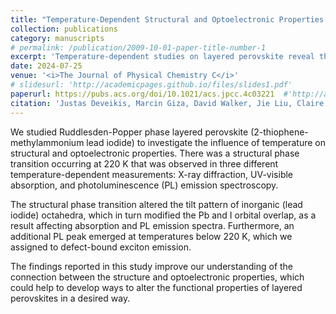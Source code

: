 ```yaml
---
title: "Temperature-Dependent Structural and Optoelectronic Properties of the Layered Perovskite 2-Thiophenemethylammonium Lead Iodide"
collection: publications
category: manuscripts
# permalink: /publication/2009-10-01-paper-title-number-1
excerpt: 'Temperature-dependent studies on layered perovskite reveal the structural phase transition and its effects on optoelectronic properties, improving our understanding of organic cation-inorganic octahedra interactions.'
date: 2024-07-25
venue: '<i>The Journal of Physical Chemistry C</i>'
# slidesurl: 'http://academicpages.github.io/files/slides1.pdf'
paperurl: https://pubs.acs.org/doi/10.1021/acs.jpcc.4c03221  #'http://academicpages.github.io/files/paper1.pdf'
citation: 'Justas Deveikis, Marcin Giza, David Walker, Jie Liu, Claire Wilson, Nathaniel P. Gallop, Pablo Docampo, James Lloyd-Hughes, and Rebecca L. Milot. <i>The Journal of Physical Chemistry C</i> 2024 128 (31), 13108-13120.'
---
```


We studied Ruddlesden-Popper phase layered perovskite (2-thiophene-methylammonium lead iodide) to investigate the influence of temperature on structural and optoelectronic properties. There was a structural phase transition occurring at 220 K that was observed in three different temperature-dependent measurements: X-ray diffraction, UV-visible absorption, and photoluminescence (PL) emission spectroscopy.

The structural phase transition altered the tilt pattern of inorganic (lead iodide) octahedra, which in turn modified the Pb and I orbital overlap, as a result affecting absorption and PL emission spectra. Furthermore, an additional PL peak emerged at temperatures below 220 K, which we assigned to defect-bound exciton emission.

The findings reported in this study improve our understanding of the connection between the structure and optoelectronic properties, which could help to develop ways to alter the functional properties of layered perovskites in a desired way.